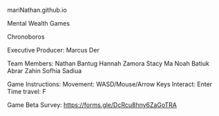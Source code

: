 mariNathan.github.io

Mental Wealth Games

Chronoboros

Executive Producer: Marcus Der

Team Members:
Nathan Bantug
Hannah Zamora
Stacy Ma
Noah Batiuk
Abrar Zahin
Sofhia Sadiua

Game Instructions:
Movement: WASD/Mouse/Arrow Keys
Interact: Enter
Time travel: F

Game Beta Survey: https://forms.gle/DcRcu8hny6ZaGoTRA
